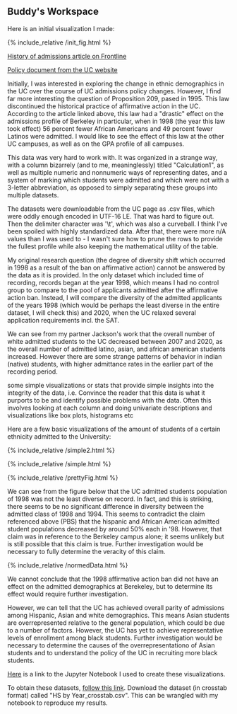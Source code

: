 ## Buddy's Workspace

Here is an initial visualization I made:

{% include_relative /init_fig.html %}

[History of admissions article on Frontline](https://www.pbs.org/wgbh/pages/frontline/shows/sats/etc/ucb.html)

[Policy document from the UC website](https://admission.universityofcalifornia.edu/counselors/files/quick-reference.pdf)


Initially, I was interested in exploring the change in ethnic demographics in the UC over the course of UC admissions policy changes. However, I find far more interesting the question of Proposition 209, pased in 1995. This law discontinued the historical practice of affirmative action in the UC. According to the article linked above, this law had a "drastic" effect on the admissions profile of Berkeley in particular, when in 1998 (the year this law took effect) 56 percent fewer African Americans and 49 percent fewer Latinos were admitted. I would like to see the effect of this law at the other UC campuses, as well as on the GPA profile of all campuses.

This data was very hard to work with. It was organized in a strange way, with a column bizarrely (and to me, meaninglessly) titled "Calculation1", as well as multiple numeric and nonnumeric ways of representing dates, and a system of marking which students were admitted and which were not with a 3-letter abbreviation, as opposed to simply separating these groups into multiple datasets.

The datasets were downloadable from the UC page as .csv files, which were oddly enough encoded in UTF-16 LE. That was hard to figure out. Then the delimiter character was '\t', which was also a curveball. I think I've been spoiled with highly standardized data. After that, there were more n/A values than I was used to - I wasn't sure how to prune the rows to provide the fullest profile while also keeping the mathematical utility of the table.

My original research question (the degree of diversity shift which occurred in 1998 as a result of the ban on affirmative action) cannot be answered by the data as it is provided. In the only dataset which included time of recording, records began at the year 1998, which means I had no control group to compare to the pool of applicants admitted after the affirmative action ban. Instead, I will compare the diversity of the admitted applicants of the years 1998 (which would be perhaps the least diverse in the entire dataset, I will check this) and 2020, when the UC relaxed several application requirements incl. the SAT.


We can see from my partner Jackson's work that the overall number of white admitted students to the UC decreased between 2007 and 2020, as the overall number of admitted latino, asian, and african american students increased. However there are some strange patterns of behavior in indian (native) students, with higher admittance rates in the earlier part of the recording period.

some simple visualizations or stats that provide simple insights into the integrity of the data,
i.e. Convince the reader that this data is what it purports to be and identify possible problems with the data.
Often this involves looking at each column and doing univariate descriptions and visualizations like box plots, histograms etc

Here are a few basic visualizations of the amount of students of a certain ethnicity admitted to the University:

{% include_relative /simple2.html %}

{% include_relative /simple.html %}

{% include_relative /prettyFig.html %}

We can see from the figure below that the UC admitted students population of 1998 was not the least diverse on record. In fact, and this is striking, there seems to be no significant difference in diversity between the admitted class of 1998 and 1994. This seems to contradict the claim referenced above (PBS) that the hispanic and African American admitted student populations decreased by around 50% each in '98. However, that claim was in reference to the Berkeley campus alone; it seems unlikely but is still possible that this claim is true. Further investigation would be necessary to fully determine the veracity of this claim.

{% include_relative /normedData.html %}

We cannot conclude that the 1998 affirmative action ban did not have an effect on the admitted demographics at Berekeley, but to determine its effect would require further investigation.

However, we can tell that the UC has achieved overall parity of admissions among Hispanic, Asian and white demographics. This means Asian students are overrepresented relative to the general population, which could be due to a number of factors. However, the UC has yet to achieve representative levels of enrollment among black students. Further investigation would be necessary to determine the causes of the overrepresentationo of Asian students and to understand the policy of the UC in recruiting more black students.

[Here](https://drive.google.com/file/d/1hXziEAmwvCsGpziXKFNd0xiXvnxN-Hp3/view?usp=sharing) is a link to the Jupyter Notebook I used to create these visualizations.

To obtain these datasets, [follow this link](https://www.universityofcalifornia.edu/infocenter/admissions-source-school). Download the dataset (in crosstab format) called "HS by Year_crosstab.csv". This can be wrangled with my notebook to reproduce my results.